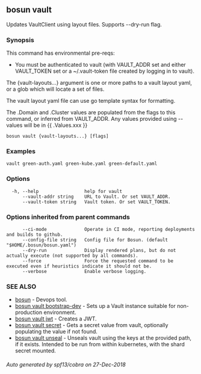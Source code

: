 ## bosun vault

Updates VaultClient using layout files. Supports --dry-run flag.

### Synopsis

This command has environmental pre-reqs:
- You must be authenticated to vault (with VAULT_ADDR set and either VAULT_TOKEN set or a ~/.vault-token file created by logging in to vault).

The {vault-layouts...} argument is one or more paths to a vault layout yaml, or a glob which will locate a set of files.

The vault layout yaml file can use go template syntax for formatting.

The .Domain and .Cluster values are populated from the flags to this command, or inferred from VAULT_ADDR.
Any values provided using --values will be in {{ .Values.xxx }}


```
bosun vault {vault-layouts...} [flags]
```

### Examples

```
vault green-auth.yaml green-kube.yaml green-default.yaml
```

### Options

```
  -h, --help                 help for vault
      --vault-addr string    URL to Vault. Or set VAULT_ADDR.
      --vault-token string   Vault token. Or set VAULT_TOKEN.
```

### Options inherited from parent commands

```
      --ci-mode              Operate in CI mode, reporting deployments and builds to github.
      --config-file string   Config file for Bosun. (default "$HOME/.bosun/bosun.yaml")
      --dry-run              Display rendered plans, but do not actually execute (not supported by all commands).
      --force                Force the requested command to be executed even if heuristics indicate it should not be.
      --verbose              Enable verbose logging.
```

### SEE ALSO

* [bosun](bosun.md)	 - Devops tool.
* [bosun vault bootstrap-dev](bosun_vault_bootstrap-dev.md)	 - Sets up a Vault instance suitable for non-production environment.
* [bosun vault jwt](bosun_vault_jwt.md)	 - Creates a JWT.
* [bosun vault secret](bosun_vault_secret.md)	 - Gets a secret value from vault, optionally populating the value if not found.
* [bosun vault unseal](bosun_vault_unseal.md)	 - Unseals vault using the keys at the provided path, if it exists. Intended to be run from within kubernetes, with the shard secret mounted.

###### Auto generated by spf13/cobra on 27-Dec-2018

